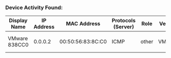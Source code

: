 ### Device Activity Found:

|Display Name|IP Address|MAC Address|Protocols (Server)|Role|Vendor|URL|
|---|---|---|---|---|---|---|
| VMware 838CC0 | 0.0.0.2 | 00:50:56:83:8C:C0 | ICMP | other | VMware | [View Device in ExtraHop](https://dummy-base-url.com/extrahop/#/metrics/devices/6c078a2ea98c42378048f72636c371c8.005056838cc00000/overview/) |
